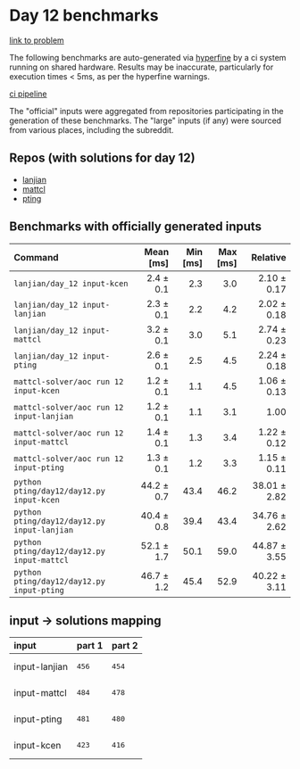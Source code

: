 # Day 12 benchmarks

[link to problem](http://adventofcode.com/2022/day/12)

The following benchmarks are auto-generated via [hyperfine](https://github.com/sharkdp/hyperfine) by a ci system running on shared hardware. Results may be inaccurate, particularly for execution times < 5ms, as per the hyperfine warnings.

[ci pipeline](http://ci.papercode.net:8080/teams/aoc2022/pipelines/aoc-compare-2022)

The "official" inputs were aggregated from repositories participating in the generation of these benchmarks. The "large" inputs (if any) were sourced from various places, including the subreddit.

## Repos (with solutions for day 12)


- [lanjian](https://github.com/LanJian/aoc-2022)
- [mattcl](https://github.com/mattcl/aoc2022)
- [pting](https://github.com/pting/aoc2022)

## Benchmarks with officially generated inputs
| Command | Mean [ms] | Min [ms] | Max [ms] | Relative |
|:---|---:|---:|---:|---:|
| `lanjian/day_12 input-kcen` | 2.4 ± 0.1 | 2.3 | 3.0 | 2.10 ± 0.17 |
| `lanjian/day_12 input-lanjian` | 2.3 ± 0.1 | 2.2 | 4.2 | 2.02 ± 0.18 |
| `lanjian/day_12 input-mattcl` | 3.2 ± 0.1 | 3.0 | 5.1 | 2.74 ± 0.23 |
| `lanjian/day_12 input-pting` | 2.6 ± 0.1 | 2.5 | 4.5 | 2.24 ± 0.18 |
| `mattcl-solver/aoc run 12 input-kcen` | 1.2 ± 0.1 | 1.1 | 4.5 | 1.06 ± 0.13 |
| `mattcl-solver/aoc run 12 input-lanjian` | 1.2 ± 0.1 | 1.1 | 3.1 | 1.00 |
| `mattcl-solver/aoc run 12 input-mattcl` | 1.4 ± 0.1 | 1.3 | 3.4 | 1.22 ± 0.12 |
| `mattcl-solver/aoc run 12 input-pting` | 1.3 ± 0.1 | 1.2 | 3.3 | 1.15 ± 0.11 |
| `python pting/day12/day12.py input-kcen` | 44.2 ± 0.7 | 43.4 | 46.2 | 38.01 ± 2.82 |
| `python pting/day12/day12.py input-lanjian` | 40.4 ± 0.8 | 39.4 | 43.4 | 34.76 ± 2.62 |
| `python pting/day12/day12.py input-mattcl` | 52.1 ± 1.7 | 50.1 | 59.0 | 44.87 ± 3.55 |
| `python pting/day12/day12.py input-pting` | 46.7 ± 1.2 | 45.4 | 52.9 | 40.22 ± 3.11 |

## input -> solutions mapping
|input|part 1|part 2|
|:---|:---|:---|
|input-lanjian|<pre>456</pre>|<pre>454</pre>|
|input-mattcl|<pre>484</pre>|<pre>478</pre>|
|input-pting|<pre>481</pre>|<pre>480</pre>|
|input-kcen|<pre>423</pre>|<pre>416</pre>|
